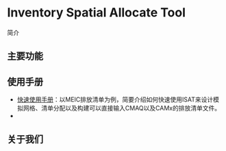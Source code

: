 # Inventory Spatial Allocate Tool 

简介

## 主要功能



## 使用手册

* [快速使用手册](./Doc/Quick_start.md)：以MEIC排放清单为例，简要介绍如何快速使用ISAT来设计模拟网格、清单分配以及构建可以直接输入CMAQ以及CAMx的排放清单文件。
* 



## 关于我们



